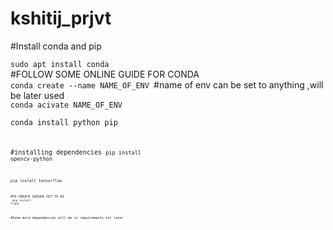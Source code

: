 # kshitij_prjvt
#Install conda and pip
<p>
  <code>sudo apt install conda</code><br>
#FOLLOW SOME ONLINE GUIDE FOR CONDA<br>
<code>conda create --name NAME_OF_ENV </code>#name of env can be set to anything ,will be later used<br>
<code>conda acivate NAME_OF_ENV</code><br>

<code>conda install python pip<br><code>

#installing dependencies
<code>pip install opencv-python<br><code>

<code>pip install tensorflow<br><code>

#TO CREATE SERVER YET TO DO<br>
<code>pip install flask</code><br>


#Some more dependencies will be in requirements.txt later<br> 
<p><br>
